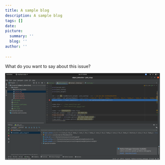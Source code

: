 ```yaml
---
title: A sample blog
description: A sample blog
tags: []
date: 
picture:
  summary: ''
  blog: ''
author: ''

---
```

What do you want to say about this issue?

![](/uploads/screenshot-from-2022-06-19-00-48-39.png)